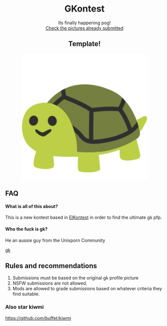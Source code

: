 <h1 align="center">GKontest</h1>
<p align="center" >Its finally happening pog!
<br>
<a href="/SUBMISSIONS.md">Check the pictures already submitted</a>
</p>

<h2 align="center">Template!</h1>
<p align="center">
  <img width="400" src="template.svg">
</p>

## FAQ
#### What is all of this about?
This is a new kontest based in [ElKontest](https://github.com/druskus20/elkontest) in order to find the ultimate gk pfp.

#### Who the fuck is gk?
He an aussie guy from the Unixporn Community

[gk](https://github.com/6gk "gk")

## Rules and recommendations
1. Submissions must be based on the original gk profile picture
2. NSFW submissions are not allowed. 
3. Mods are allowed to grade submissions based on whatever criteria they find suitable.

### Also star kiwmi
https://github.com/buffet/kiwmi
